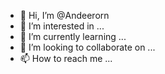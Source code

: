 - 👋 Hi, I’m @Andeerorn
- 👀 I’m interested in ...
- 🌱 I’m currently learning ...
- 💞️ I’m looking to collaborate on ...
- 📫 How to reach me ...

<!---
Andeerorn/Andeerorn is a ✨ special ✨ repository because its `README.md` (this file) appears on your GitHub profile.
You can click the Preview link to take a look at your changes.
--->

